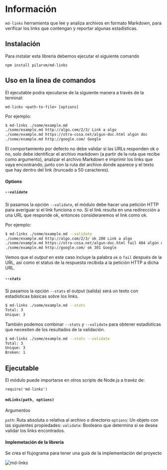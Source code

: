 # Información
`md-links` herramienta que lee y analiza archivos en formato Markdown, para verificar los links que contengan y reportar algunas estadísticas.

## Instalación

Para instalar esta librería debemos ejecutar el siguiente comando

`npm install pilarvm/md-links`


## Uso en la línea de comandos

El ejecutable podra ejecutarse de la siguiente manera a través de la terminal:


`md-links <path-to-file> [options]`

Por ejemplo:

```sh
$ md-links ./some/example.md
./some/example.md http://algo.com/2/3/ Link a algo
./some/example.md https://otra-cosa.net/algun-doc.html algún doc
./some/example.md http://google.com/ Google
```

El comportamiento por defecto no debe validar si las URLs responden ok o no,
solo debe identificar el archivo markdown (a partir de la ruta que recibe como
argumento), analizar el archivo Markdown e imprimir los links que vaya
encontrando, junto con la ruta del archivo donde aparece y el texto
que hay dentro del link (truncado a 50 caracteres).

#### Options

##### `--validate`

Si pasamos la opción `--validate`, el módulo debe hacer una petición HTTP para
averiguar si el link funciona o no. Si el link resulta en una redirección a una
URL que responde ok, entonces consideraremos el link como ok.

Por ejemplo:

```sh
$ md-links ./some/example.md --validate
./some/example.md http://algo.com/2/3/ ok 200 Link a algo
./some/example.md https://otra-cosa.net/algun-doc.html fail 404 algún doc
./some/example.md http://google.com/ ok 301 Google
```

Vemos que el _output_ en este caso incluye la palabra `ok` o `fail` después de
la URL, así como el status de la respuesta recibida a la petición HTTP a dicha
URL.

##### `--stats`

Si pasamos la opción `--stats` el output (salida) será un texto con estadísticas
básicas sobre los links.

```sh
$ md-links ./some/example.md --stats
Total: 3
Unique: 3
```

También podemos combinar `--stats` y `--validate` para obtener estadísticas que
necesiten de los resultados de la validación.

```sh
$ md-links ./some/example.md --stats --validate
Total: 3
Unique: 3
Broken: 1
```


## Ejecutable
El módulo puede importarse en otros scripts de Node.js a travéz de:

`require('md-links')`

#### `mdLinks(path, options)`

Argumentos

`path`: Ruta absoluta o relativa al archivo o directorio
`options`: Un objeto con las siguientes propiedades:
`validate`: Booleano que determina si se desea validar los links encontrados.

#### Implemetación de la librería

Se crea el flujograma para tener una guía de la implementación del proyecto 

![md-links](https://user-images.githubusercontent.com/45084376/53305558-e7435700-3850-11e9-99b5-e79640edbc97.jpg)

